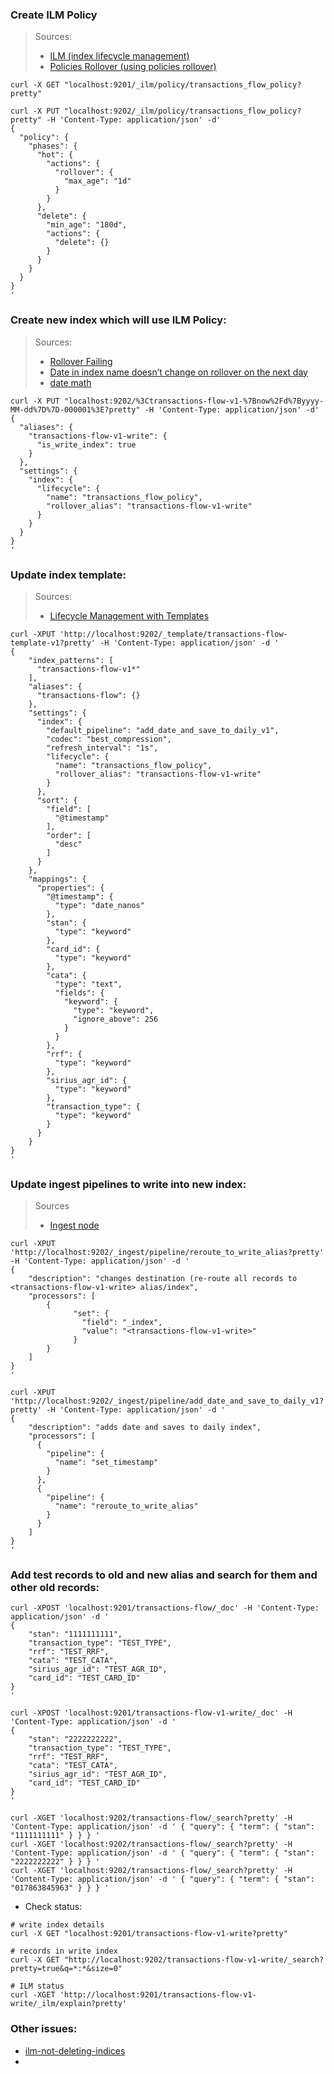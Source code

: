 
### Create ILM Policy
> Sources:
>- [ILM (index lifecycle management)](https://www.elastic.co/guide/en/elasticsearch/reference/7.4/getting-started-index-lifecycle-management.html)
>- [Policies Rollover (using policies rollover)](https://www.elastic.co/guide/en/elasticsearch/reference/7.4/using-policies-rollover.html)
```shell
curl -X GET "localhost:9201/_ilm/policy/transactions_flow_policy?pretty"

curl -X PUT "localhost:9202/_ilm/policy/transactions_flow_policy?pretty" -H 'Content-Type: application/json' -d'
{
  "policy": {
    "phases": {
      "hot": {
        "actions": {
          "rollover": {
            "max_age": "1d"
          }
        }
      },
      "delete": {
        "min_age": "180d",
        "actions": {
          "delete": {}
        }
      }
    }
  }
}
'
```

### Create new index which will use ILM Policy:
> Sources:
> - [Rollover Failing](https://discuss.elastic.co/t/rollover-failing/153676)
> - [Date in index name doesn’t change on rollover on the next day](https://discuss.elastic.co/t/date-in-index-name-doesnt-change-on-rollover-on-the-next-day/226701/13)
> - [date math](https://www.elastic.co/guide/en/elasticsearch/reference/7.4/date-math-index-names.html)

```shell
curl -X PUT "localhost:9202/%3Ctransactions-flow-v1-%7Bnow%2Fd%7Byyyy-MM-dd%7D%7D-000001%3E?pretty" -H 'Content-Type: application/json' -d'
{
  "aliases": {
    "transactions-flow-v1-write": {
      "is_write_index": true
    }
  },
  "settings": {
    "index": {
      "lifecycle": {
        "name": "transactions_flow_policy",
        "rollover_alias": "transactions-flow-v1-write"
      }
    }
  }
}
'
```

### Update index template:
> Sources:
>- [Lifecycle Management with Templates](https://medium.com/@freiit/elasticsearch-index-lifecycle-management-ilm-from-ground-up-cf5e8d80d31d)
```shell
curl -XPUT 'http://localhost:9202/_template/transactions-flow-template-v1?pretty' -H 'Content-Type: application/json' -d '
{
    "index_patterns": [
      "transactions-flow-v1*"
    ],
    "aliases": {
      "transactions-flow": {}
    },
    "settings": {
      "index": {
        "default_pipeline": "add_date_and_save_to_daily_v1",
        "codec": "best_compression",
        "refresh_interval": "1s",
        "lifecycle": {
          "name": "transactions_flow_policy",
          "rollover_alias": "transactions-flow-v1-write"
        }
      },
      "sort": {
        "field": [
          "@timestamp"
        ],
        "order": [
          "desc"
        ]
      }
    },
    "mappings": {
      "properties": {
        "@timestamp": {
          "type": "date_nanos"
        },
        "stan": {
          "type": "keyword"
        },
        "card_id": {
          "type": "keyword"
        },
        "cata": {
          "type": "text",
          "fields": {
            "keyword": {
              "type": "keyword",
              "ignore_above": 256
            }
          }
        },
        "rrf": {
          "type": "keyword"
        },
        "sirius_agr_id": {
          "type": "keyword"
        },
        "transaction_type": {
          "type": "keyword"
        }
      }
    }
}
'

```


### Update ingest pipelines to write into new index:
> Sources
> - [Ingest node](https://www.elastic.co/guide/en/elasticsearch/reference/7.4/ingest.html)

```shell
curl -XPUT 'http://localhost:9202/_ingest/pipeline/reroute_to_write_alias?pretty' -H 'Content-Type: application/json' -d '
{
    "description": "changes destination (re-route all records to <transactions-flow-v1-write> alias/index",
    "processors": [
        {
              "set": {
                "field": "_index",
                "value": "<transactions-flow-v1-write>"
              }
        }
    ]
}
'

curl -XPUT 'http://localhost:9202/_ingest/pipeline/add_date_and_save_to_daily_v1?pretty' -H 'Content-Type: application/json' -d '
{
    "description": "adds date and saves to daily index",
    "processors": [
      {
        "pipeline": {
          "name": "set_timestamp"
        }
      },
      {
        "pipeline": {
          "name": "reroute_to_write_alias"
        }
      }
    ]
}
'

```


### Add test records to old and new alias and search for them and other old records:
```shell
curl -XPOST 'localhost:9201/transactions-flow/_doc' -H 'Content-Type: application/json' -d '
{
    "stan": "1111111111",
    "transaction_type": "TEST_TYPE",
    "rrf": "TEST_RRF",
    "cata": "TEST_CATA",
    "sirius_agr_id": "TEST_AGR_ID",
    "card_id": "TEST_CARD_ID"
}
'

curl -XPOST 'localhost:9201/transactions-flow-v1-write/_doc' -H 'Content-Type: application/json' -d '
{
    "stan": "2222222222",
    "transaction_type": "TEST_TYPE",
    "rrf": "TEST_RRF",
    "cata": "TEST_CATA",
    "sirius_agr_id": "TEST_AGR_ID",
    "card_id": "TEST_CARD_ID"
}
'

curl -XGET 'localhost:9202/transactions-flow/_search?pretty' -H 'Content-Type: application/json' -d ' { "query": { "term": { "stan": "1111111111" } } } '
curl -XGET 'localhost:9202/transactions-flow/_search?pretty' -H 'Content-Type: application/json' -d ' { "query": { "term": { "stan": "2222222222" } } } '
curl -XGET 'localhost:9202/transactions-flow/_search?pretty' -H 'Content-Type: application/json' -d ' { "query": { "term": { "stan": "017863845963" } } } '

```

- Check status:
```shell
# write index details
curl -X GET "localhost:9201/transactions-flow-v1-write?pretty"

# records in write index
curl -X GET "http://localhost:9202/transactions-flow-v1-write/_search?pretty=true&q=*:*&size=0"

# ILM status
curl -XGET 'http://localhost:9201/transactions-flow-v1-write/_ilm/explain?pretty'
```


### Other issues:
- [ilm-not-deleting-indices](https://stackoverflow.com/questions/59859306/elasticsearch-ilm-not-deleting-indices)
- 

